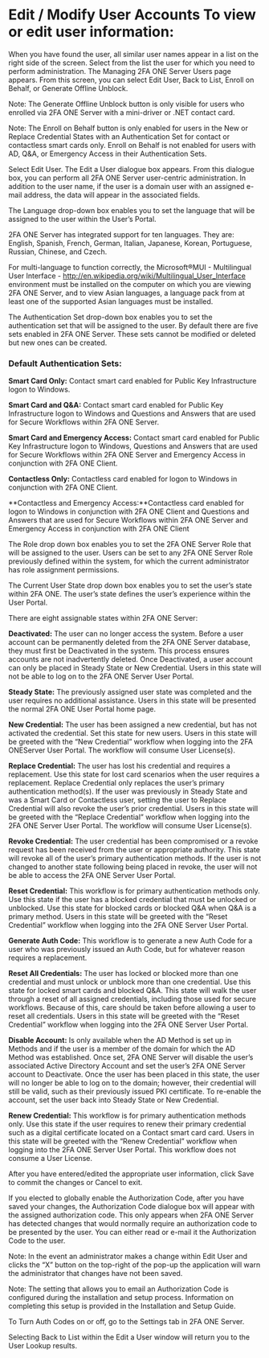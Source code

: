 # Edit / Modify User Accounts To view or edit user information:
When you have found the user, all similar user names appear in a list on the right side of the screen.
Select from the list the user for which you need to perform administration.
The Managing 2FA ONE Server Users page appears. From this screen, you can
select Edit User, Back to List, Enroll on Behalf, or Generate Offline Unblock.

Note: The Generate Offline Unblock button is only visible for users who enrolled via 2FA ONE Server with a mini-driver or .NET contact card.

Note: The Enroll on Behalf button is only enabled for users in the New or Replace Credential States with an Authentication Set for contact or contactless smart cards only. Enroll on Behalf is not enabled for users with AD, Q&A, or Emergency Access in their Authentication Sets.

Select Edit User. The Edit a User dialogue box appears. From this dialogue
box, you can perform all 2FA ONE Server user-centric administration. In addition to the user name, if the user is a domain user with an assigned e-mail address, the data will appear in the associated fields.

The Language drop-down box enables you to set the language that will be
assigned to the user within the User’s Portal. 

2FA ONE Server has integrated support for ten languages. They are: English, Spanish, French, German, Italian, Japanese, Korean, Portuguese, Russian, Chinese, and Czech. 

For multi-language to function correctly, the Microsoft®MUI - Multilingual User Interface - http://en.wikipedia.org/wiki/Multilingual_User_Interface environment must be installed on the computer on which you are viewing 2FA ONE Server, and to view Asian languages, a language pack from at least one of the supported Asian languages must be installed.

The Authentication Set drop-down box enables you to set the authentication set that will be assigned to the user. By default there are five sets enabled in 2FA ONE Server. These sets cannot be modified or deleted but new ones can be created.

### Default Authentication Sets:
**Smart Card Only:** Contact smart card enabled for Public Key Infrastructure logon to Windows.

**Smart Card and Q&A:** Contact smart card enabled for Public Key Infrastructure logon to Windows and Questions and Answers that are used for Secure Workflows within 2FA ONE Server.

**Smart Card and Emergency Access:** Contact smart card enabled for Public Key Infrastructure logon to Windows, Questions and Answers that are used for Secure Workflows within 2FA ONE Server and Emergency Access in conjunction with 2FA ONE Client.

**Contactless Only:** Contactless card enabled for logon to Windows in conjunction with 2FA ONE Client.

**Contactless and Emergency Access:**Contactless card enabled for logon to Windows in conjunction with 2FA ONE Client and Questions and Answers that are used for Secure Workflows within 2FA ONE Server and Emergency Access in conjunction with 2FA ONE Client


The Role drop down box enables you to set the 2FA ONE Server Role that will
be assigned to the user. Users can be set to any 2FA ONE Server Role previously defined within the system, for which the current administrator has role assignment permissions.

The Current User State drop down box enables you to set the user’s state within 2FA ONE. The user’s state defines the user’s experience within the User Portal.

There are eight assignable states within 2FA ONE Server:

**Deactivated:** The user can no longer access the system. Before a user account can be permanently deleted from the 2FA ONE Server database, they must first be Deactivated in the system. This process ensures accounts are not inadvertently deleted. Once Deactivated, a user account can only be placed in Steady State or New Credential. Users in this state will not be able to log on to the 2FA ONE Server User Portal.

**Steady State:** The previously assigned user state was completed and the user requires no additional assistance. Users in this state will be presented the normal 2FA ONE User Portal home page.

**New Credential:** The user has been assigned a new credential, but has not activated the credential. Set this state for new users. Users in this state will be greeted with the “New Credential” workflow when logging
into the 2FA ONEServer User Portal. The workflow will consume User License(s).

**Replace Credential:** The user has lost his credential and requires a replacement. Use this state for lost card scenarios when the user requires a replacement. Replace Credential only replaces the user’s primary authentication method(s). If the user was previously in Steady State and was a Smart Card or Contactless user, setting the user to Replace Credential will also revoke the user’s prior credential. Users in this state will be greeted with the “Replace Credential” workflow when logging into the 2FA ONE Server User Portal. The workflow will consume User License(s).

**Revoke Credential:** The user credential has been compromised or a revoke request has been received from the user or appropriate authority. This state will revoke all of the user’s primary authentication methods. If
the user is not changed to another state following being placed in revoke, the user will not be able to access the 2FA ONE Server User Portal.

**Reset Credential:** This workflow is for primary authentication methods only. Use this state if the user has a blocked credential that must be unlocked or unblocked. Use this state for blocked cards or blocked Q&A
when Q&A is a primary method. Users in this state will be greeted with the “Reset Credential” workflow when logging into the 2FA ONE Server User Portal.

**Generate Auth Code:** This workflow is to generate a new Auth Code for a user who was previously issued an Auth Code, but for whatever reason requires a replacement.

**Reset All Credentials:** The user has locked or blocked more than one credential and must unlock or unblock more than one credential. Use this state for locked smart cards and blocked Q&A. This state will walk the user through a reset of all assigned credentials, including those used for secure workflows. Because of this, care should be taken before allowing a user to reset all credentials. Users in this state will be greeted with the “Reset Credential” workflow when logging into the 2FA ONE Server User Portal.

**Disable Account:** Is only available when the AD Method is set up in Methods and if the user is a member of the domain for which the AD Method was established. Once set, 2FA ONE Server will disable the user’s associated Active Directory Account and set the user’s 2FA ONE Server account to Deactivate. Once the user has been placed in this state, the user will no longer be able to log on to the domain; however, their
credential will still be valid, such as their previously issued PKI certificate. To re-enable the account, set the user back into Steady State or New Credential. 

**Renew Credential:** This workflow is for primary authentication methods only. Use this state if the user requires to renew their primary credential such as a digital certificate located on a Contact smart card card. Users in this state will be greeted with the “Renew Credential” workflow when logging into the 2FA ONE Server User Portal. This workflow does not consume a User License.

After you have entered/edited the appropriate user information, click Save
to commit the changes or Cancel to exit.

If you elected to globally enable the Authorization Code, after you have saved your changes, the Authorization Code dialogue box will appear with the assigned authorization code. This only appears when 2FA ONE Server has
detected changes that would normally require an authorization code to be
presented by the user. You can either read or e-mail it the Authorization Code to the user.

Note: In the event an administrator makes a change within Edit User and clicks the “X” button on the top-right of the pop-up the application will warn the administrator that changes have not been saved.

Note: The setting that allows you to email an Authorization Code is configured during the installation and setup process. Information on completing this setup is provided in the Installation and Setup Guide. 

To Turn Auth Codes on or off, go to the Settings tab in 2FA ONE Server.

Selecting Back to List within the Edit a User window will return you to the User Lookup results.

